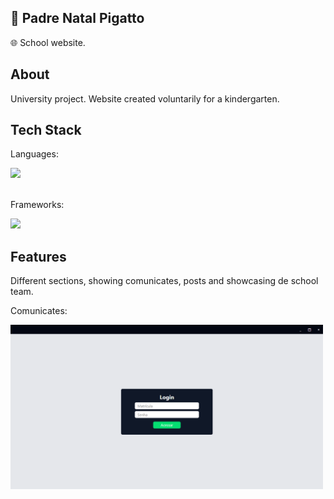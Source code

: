 ## 🏫 Padre Natal Pigatto

🌐 School website.

## About

University project. Website created voluntarily for a kindergarten.

## Tech Stack

Languages:
<div>
    <img width="30px" src="https://cdn.jsdelivr.net/gh/devicons/devicon@latest/icons/javascript/javascript-original.svg" />
</div>

<br>

Frameworks:
<div>
    <img width="30px" src="https://cdn.jsdelivr.net/gh/devicons/devicon@latest/icons/tailwindcss/tailwindcss-original.svg" />
</div>

## Features

Different sections, showing comunicates, posts and showcasing de school team.

Comunicates:
<div>
    <img width="500px" src="https://github.com/augvic/budget-control/blob/main/app/images/login.png?raw=true" />
</div>